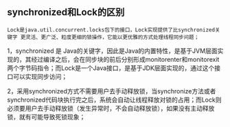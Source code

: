 ## synchronized和Lock的区别
	Lock是java.util.concurrent.locks包下的接口，Lock实现提供了比synchronized关键字 更灵活、更广泛、粒度更细的锁操作，它能以更优雅的方式处理线程同步问题；
	
1，synchronized 是 Java的关键字，因此是Java的内置特性，是基于JVM层面实现的，其经过编译之后，会在同步块的前后分别形成monitorenter和monitorexit两个字节码指令；而Lock是一个Java接口，是基于JDK层面实现的，通过这个接口可以实现同步访问；

2，采用synchronized方式不需要用户去手动释放锁，当synchronize方法或者synchronized代码块执行完之后，系统会自动让线程释放对锁的占用；而Lock则必须要用户去手动释放锁（发生异常时，不会自动释放锁），如果没有主动释放锁，就有可能导致死锁现象；